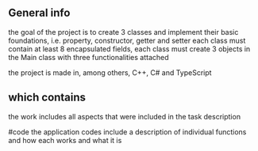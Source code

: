 ## General info

the goal of the project is to create 3 classes and implement their basic foundations, i.e. property, constructor, getter and setter
each class must contain at least 8 encapsulated fields,
each class must create 3 objects in the Main class with three functionalities attached

the project is made in, among others, C++, C# and TypeScript


## which contains
  the work includes all aspects that were included in the task description

  #code
the application codes include a description of individual functions and how each works and what it is
